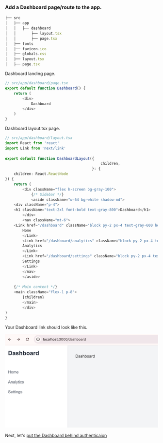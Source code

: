 ### Add a Dashboard page/route to the app. 


```typescript
├── src
│   ├── app
│   │   ├── dashboard
│   │       ├── layout.tsx
│   │       ├── page.tsx
│   ├── fonts
│   ├── favicon.ico
│   ├── globals.css
│   ├── layout.tsx
│   ├── page.tsx

```

Dashboard landing page. 

```typescript
// src/app/dashboard/page.tsx
export default function Dashboard() {
    return (
        <div>
            Dashboard
        </div>
    )
}
```

Dashboard layout.tsx page. 

```typescript
// src/app/dashboard/layout.tsx
import React from 'react'
import Link from 'next/link'

export default function DashboardLayout({
                                            children,
                                        }: {
    children: React.ReactNode
}) {
    return (
        <div className="flex h-screen bg-gray-100">
            {/* Sidebar */}
            <aside className="w-64 bg-white shadow-md">
    <div className="p-4">
    <h1 className="text-2xl font-bold text-gray-800">Dashboard</h1>
        </div>
        <nav className="mt-6">
    <Link href="/dashboard" className="block py-2 px-4 text-gray-600 hover:bg-gray-200">
        Home
        </Link>
        <Link href="/dashboard/analytics" className="block py-2 px-4 text-gray-600 hover:bg-gray-200">
        Analytics
        </Link>
        <Link href="/dashboard/settings" className="block py-2 px-4 text-gray-600 hover:bg-gray-200">
        Settings
        </Link>
        </nav>
        </aside>

    {/* Main content */}
    <main className="flex-1 p-8">
        {children}
        </main>
        </div>
)
}
```
Your Dashboard link should look like this. 

![alt text](../imgs/02-dashboard.png "Simple Dashboard")

Next, let's [put the Dashboard behind authenticaion](03-add-required-auth-to-the-dashboard.md)
